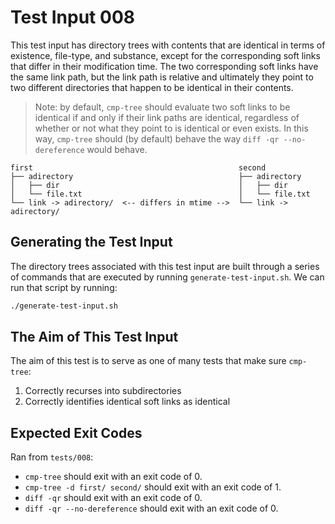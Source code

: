# Test Input 008

This test input has directory trees with contents that are identical in terms
of existence, file-type, and substance, except for the corresponding soft links
that differ in their modification time. The two corresponding soft links have
the same link path, but the link path is relative and ultimately they point to
two different directories that happen to be identical in their contents.

> Note: by default, `cmp-tree` should evaluate two soft links to be identical
> if and only if their link paths are identical, regardless of whether or not
> what they point to is identical or even exists. In this way, `cmp-tree`
> should (by default) behave the way `diff -qr --no-dereference` would behave.

```
first                                              second
├── adirectory                                     ├── adirectory
│   ├── dir                                        │   ├── dir
│   └── file.txt                                   │   └── file.txt
└── link -> adirectory/  <-- differs in mtime -->  └── link -> adirectory/
```

## Generating the Test Input

The directory trees associated with this test input are built through a series
of commands that are executed by running `generate-test-input.sh`. We can run
that script by running:

```bash
./generate-test-input.sh
```

## The Aim of This Test Input

The aim of this test is to serve as one of many tests that make sure
`cmp-tree`:
1. Correctly recurses into subdirectories
2. Correctly identifies identical soft links as identical

## Expected Exit Codes

Ran from `tests/008`:

* `cmp-tree` should exit with an exit code of 0.
* `cmp-tree -d first/ second/` should exit with an exit code of 1.
* `diff -qr` should exit with an exit code of 0.
* `diff -qr --no-dereference` should exit with an exit code of 0.

